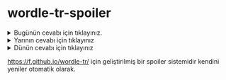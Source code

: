 # wordle-tr-spoiler

<details>
  <summary>Bugünün cevabı için tıklayınız.</summary>
  <br>
    <b> unsur </b>
</details>

<details>
  <summary>Yarının cevabı için tıklayınız</summary>
  <br>
   <b> martı </b>
</details>

<details>
  <summary>Dünün cevabı için tıklayınız </summary>
  <br>
  <b> yutak </b>
</details>

https://f.github.io/wordle-tr/ için geliştirilmiş bir spoiler sistemidir kendini yeniler otomatik olarak.

